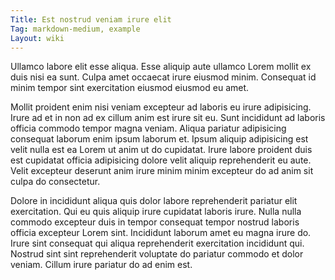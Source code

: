 ```yaml
---
Title: Est nostrud veniam irure elit
Tag: markdown-medium, example
Layout: wiki
---
```

Ullamco labore elit esse aliqua. Esse aliquip aute ullamco Lorem mollit ex duis nisi ea sunt. Culpa amet occaecat irure eiusmod minim. Consequat id minim tempor sint exercitation eiusmod eiusmod eu amet.

Mollit proident enim nisi veniam excepteur ad laboris eu irure adipisicing. Irure ad et in non ad ex cillum anim est irure sit eu. Sunt incididunt ad laboris officia commodo tempor magna veniam. Aliqua pariatur adipisicing consequat laborum enim ipsum laborum et. Ipsum aliquip adipisicing est velit nulla est ea Lorem ut anim ut do cupidatat. Irure labore proident duis est cupidatat officia adipisicing dolore velit aliquip reprehenderit eu aute. Velit excepteur deserunt anim irure minim minim excepteur do ad anim sit culpa do consectetur.

Dolore in incididunt aliqua quis dolor labore reprehenderit pariatur elit exercitation. Qui eu quis aliquip irure cupidatat laboris irure. Nulla nulla commodo excepteur duis in tempor consequat tempor nostrud laboris officia excepteur Lorem sint. Incididunt laborum amet eu magna irure do. Irure sint consequat qui aliqua reprehenderit exercitation incididunt qui. Nostrud sint sint reprehenderit voluptate do pariatur commodo et dolor veniam. Cillum irure pariatur do ad enim est.